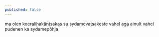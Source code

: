 ```yaml
---
published: false
---
```

ma olen koeralihakäntsakas
su sydamevatsakeste vahel
aga ainult vahel
pudenen ka sydamepõhja

